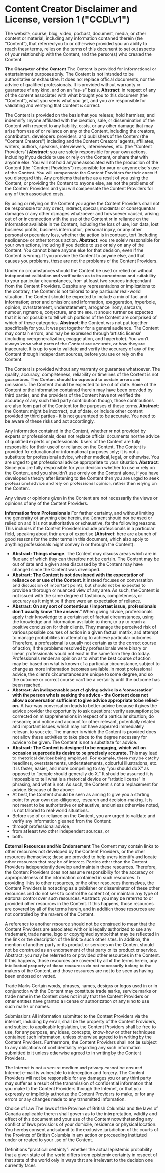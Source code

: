 # Content Creator Disclaimer and License, version 1 ("CCDLv1")

The website, course, blog, video, podcast, document, media, or other content or material, including any information contained therein (the “Content”), that referred you to or otherwise provided you an ability to reach these terms, relies on the terms of this document to set out aspects of your relationship with the Content, and the person(s) who created the Content.

**The Character of the Content**
The Content is provided for informational or entertainment purposes only. The Content is not intended to be authoritative or exhaustive. It does not replace official documents, nor the advice of qualified professionals. It is provided without warranty or guarantee of any kind, and on an “as-is” basis. **Abstract**: in respect of any of the content associated with what brought you to this document (the “Content”), what you see is what you get, and you are responsible for validating and verifying that Content is correct.

The Content is provided on the basis that you release; hold harmless; and indemnify anyone affiliated with the creation, sale, or dissemination of the Content with respect to any liability, costs, or any other damage that may arise from use of or reliance on any of the Content, including the creators, contributors, developers, providers, and publishers of the Content (the "Content Creators") including and the Content Creators’ agents, affiliates, writers, authors, speakers, interviewers, interviewees, etc. (the "Content Providers") **Abstract**: you are solely responsible for your own actions, including if you decide to use or rely on the Content, or share that with anyone else. You will not hold anyone associated with the production of the Content (the "Content Providers") responsible for your or anyone else's use of the Content. You will compensate the Content Providers for their costs if you disregard this. Any problems that arise as a result of you using the Content, or providing the Content to anyone else, are not the problems of the Content Providers and you will compensate the Content Providers for any of their associated costs.

By using or relying on the Content you agree the Content Providers shall not be responsible for any direct, indirect, special, incidental or consequential damages or any other damages whatsoever and howsoever caused, arising out of or in connection with the use of the Content or in reliance on the information available in the Content, including the loss of use, lost data, lost business profits, business interruption, personal injury, or any other personal or pecuniary loss, whether the action is in contract, tort (including negligence) or other tortious action. **Abstract**: you are solely responsible for your own actions, including if you decide to use or rely on any of the Content. You cannot blame anyone else for that decision, even if the Content is wrong. If you provide the Content to anyone else, and that causes you problems, those are not the problems of the Content Providers.

Under no circumstances should the Content be used or relied on without independent validation and verification as to its correctness and suitability to your particular circumstances, from at least two sources independant from the Content Providers. Despite any representations or implications to the contrary, the Content is not tailored to any particular real-world situation. The Content should be expected to include a mix of fact and information; error and omission; and information, exaggeration, hyperbole, opinion, overstatement, understatement, arrogance, irony, sarcasm, humour, rigmarole, conjecture, and the like. It should further be expected that it is not possible to tell which portions of the Content are comprised of which of these categories. **Abstract**: the Content was not put together specifically for you. It was put together for a general audience. The Content may contain errors, and may be expressed through ‘artistic license' (including overgeneralization, exaggeration, and hyperbole). You won’t always know what parts of the Content are accurate, or how they are inaccurate. It is up to you to validate and verify the accuracy of any of the Content through independant sources, before you use or rely on the Content.

The Content is provided without any warranty or guarantee whatsoever. The quality, accuracy, completeness, reliability or timelines of the Content is not guaranteed. The Content should be expected to contain errors and omissions. The Content should be expected to be out of date. Some of the Content or the information contained therein may have been provided by third parties, and the providers of the Content have not verified the accuracy of any such third party contribution though, those contributions are also form part of the Content for the purposes of these terms. **Abstract**: the Content might be incorrect, out of date, or include other content provided by third parties - it is not guaranteed to be accurate. You need to be aware of these risks and act accordingly.

Any information contained in the Content, whether or not provided by experts or professionals, does not replace official documents nor the advice of qualified experts or professionals. Users of the Content are fully responsible for their use of or reliance on the Content. The Content is provided for educational or informational purposes only; it is not a substitute for professional advice, whether medical, legal, or otherwise. You are urged to get professional advice appropriate to your situation. **Abstract**: Since you are fully responsible for your decision whether to use or rely on the Content, and you shouldn’t use or rely on the Content alone, if you have developed a theory after listening to the Content then you are urged to seek professional advice and rely on professional opinion, rather than relying on the Content.

Any views or opinions given in the Content are not necessarily the views or opinions of any of the Content Providers.

**Information from Professionals**
For further certainty, and without limiting the generality of anything else herein, the Content should not be used or relied on and it is not authoritative or exhaustive, for the following reasons. This includes if the Content Providers include professionals in a particular field, speaking about their area of expertise (**Abstract**: here are a bunch of good reasons for the other terms in this document, which also apply to anything professionals might convey in or through the Content):
 * **Abstract: Things change**. The Content may discuss areas which are in flux and of which they can therefore not be certain. The Content may be out of date and a given area discussed by the Content may have changed since the Content was developed.
 * **Abstract: The Content is not developed with the expectation of reliance on or use of the Content**. It instead focuses on conversation and discussion of important points, but should not be expected to provide a thorough or nuanced view of any area. As such, the Content is not issued with the same degree of fastidious, completeness, or accuracy as it might be if there were an expectation of reliance.
 * **Abstract: On any sort of contentious / important issue, professionals don’t usually know “the answer.”** When giving advice, professionals apply their knowledge to a certain set of factual circumstances, using the knowledge and information available to them, to try to reach a positive conclusion for their clients. They manage the perceived risk of various possible courses of action in a given factual matrix, and attempt to manage probabilities in attempting to achieve particular outcomes. Therefore, a professional is usually not certain as to the correct course of action; if the problems resolved by professionals were binary or linear, professionals would not exist in the same form they do today. Professionals render an opinion as to what the best course of action may be, based on what is known of a particular circumstance, subject to change as more information becomes available. In most professional advice, the client’s circumstances are unique to some degree, and so the outcome or correct course can’t be a certainty until the outcome has been reached.
 * **Abstract: An indispensable part of giving advice is a ‘conversation’ with the person who is seeking the advice - the Content does not allow a conversation sufficient to give advice appropriate to be relied-on.** A two-way conversation leads to better advice because it gives the advice provider the opportunity to ask questions; verify assumptions; be corrected on misapprehensions in respect of a particular situation; do research; and notice and account for other relevant, potentially related and important issues, which may not have appeared immediately relevant to you; etc. The manner in which the Content is provided does not allow these activities to take place to the degree necessary for advice to be given. The Content is not a substitute for advice.
 * **Abstract: The Content is designed to be engaging, which will on occasion supercede its desire to be precisely accurate.** This may lead to rhetorical devices being employed. For example, there may be catchy headlines, overstatements, understatements, colourful illustrations, etc. It is faster, easier, and more compelling to say “you should do X” as opposed to “people should generally do X.” It should be assumed it is impossible to tell what is a rhetorical device or “artistic license” in phrasing, and what is not. As such, the Content is not a replacement for advice.
Because of the above:
 * At best, the Content should be seen as aiming to give you a starting point for your own due-diligence, research and decision-making. It is not meant to be authoritative or exhaustive, and unless otherwise noted, is not tailored to real-world situations. 
 * Before use of or reliance on the Content, you are urged to validate and verify any information gleaned from the Content:
  * through professional advice,
  * from at least two other independent sources, or
  * both.

**External Resources and No Endorsement**
The Content may contain links to other resources not developed by the Content Providers, or the other resources themselves; these are provided to help users identify and locate other resources that may be of interest. Parties other than the Content Providers independently develop and maintain these resources. Therefore, the Content Providers does not assume responsibility for the accuracy or appropriateness of the information contained in such resources. In providing links to other resources, or the other resources themselves, the Content Providers is not acting as a publisher or disseminator of these other resources and do not seek to control the content of, or maintain any type of editorial control over such resources. Abstract: you may be referred to or provided other resources in the Content. If this happens, those resources are covered by all of the terms herein, and in addition those resources are not controlled by the makers of the Content.

A reference to another resource should not be construed to mean that the Content Providers are associated with or is legally authorized to use any trademark, trade name, logo or copyrighted symbol that may be reflected in the link or the description of the link to such other sites. In addition, the mention of another party or its product or services on the Content should not be construed as an endorsement of that party or its product or service. Abstract: you may be referred to or provided other resources in the Content. If this happens, those resources are covered by all of the terms herein, any intellectual property of those resources do not necessarily belong to the makers of the Content, and those resources are not to be seen as having been endorsed or vetted.

Trade Marks
Certain words, phrases, names, designs or logos used in or in conjunction with the Content may constitute trade marks, service marks or trade name in the Content does not imply that the Content Providers or other entities have granted a license or authorization of any kind to use such marks or names.

Submissions
All information submitted to the Content Providers via the internet, including by email, shall be the property of the Content Providers, and subject to applicable legislation, the Content Providers shall be free to use, for any purpose, any ideas, concepts, know-how or other techniques contained such information, unless otherwise agreed to in writing by the Content Providers. Furthermore, the Content Providers shall not be subject to any obligations of confidentiality regarding any such information submitted to it unless otherwise agreed to in writing by the Content Providers.

The Internet is not a secure medium and privacy cannot be ensured. Internet e-mail is vulnerable to interception and forgery. The Content Providers will not be responsible for any damages you or any third party may suffer as a result of the transmission of confidential information that you make to the Content Providers through the Internet, or that you expressly or implicitly authorize the Content Providers to make, or for any errors or any changes made to any transmitted information.

Choice of Law
The laws of the Province of British Columbia and the laws of Canada applicable therein shall govern as to the interpretation, validity and effect of this document and your use of the Content notwithstanding any conflict of laws provisions of your domicile, residence or physical location. You hereby consent and submit to the exclusive jurisdiction of the courts of the Province of British Columbia in any action or proceeding instituted under or related to your use of the Content.


Definitions
“practical certainty”: whether the actual epistemic probability that a given state of the world differs from epistemic certainty in respect of that state of the world only in ways that are irrelevant to the decision one currently faces
